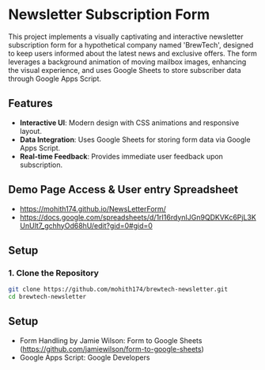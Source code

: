 # Newsletter Subscription Form

This project implements a visually captivating and interactive newsletter subscription form for a hypothetical company named 'BrewTech', designed to keep users informed about the latest news and exclusive offers. The form leverages a background animation of moving mailbox images, enhancing the visual experience, and uses Google Sheets to store subscriber data through Google Apps Script.

## Features

- **Interactive UI**: Modern design with CSS animations and responsive layout.
- **Data Integration**: Uses Google Sheets for storing form data via Google Apps Script.
- **Real-time Feedback**: Provides immediate user feedback upon subscription.


## Demo Page Access & User entry Spreadsheet
- https://mohith174.github.io/NewsLetterForm/
- https://docs.google.com/spreadsheets/d/1rI16rdynIJGn9QDKVKc6PjL3KUnUlt7_gchhyOd68hU/edit?gid=0#gid=0


## Setup

### 1. Clone the Repository

```bash
git clone https://github.com/mohith174/brewtech-newsletter.git
cd brewtech-newsletter
```

## Setup
- Form Handling by Jamie Wilson: Form to Google Sheets (https://github.com/jamiewilson/form-to-google-sheets)
- Google Apps Script: Google Developers
